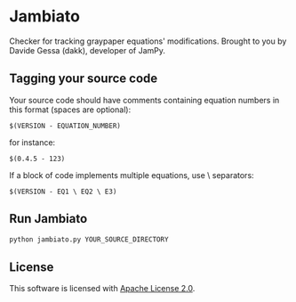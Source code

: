 # Jambiato

Checker for tracking graypaper equations' modifications.
Brought to you by Davide Gessa (dakk), developer of JamPy.

## Tagging your source code

Your source code should have comments containing equation numbers in this format (spaces are optional):

```$(VERSION - EQUATION_NUMBER)```

for instance:

```$(0.4.5 - 123)```

If a block of code implements multiple equations, use \ separators:

```$(VERSION - EQ1 \ EQ2 \ E3)```


## Run Jambiato

```bash
python jambiato.py YOUR_SOURCE_DIRECTORY
```


## License

This software is licensed with [Apache License 2.0](LICENSE).